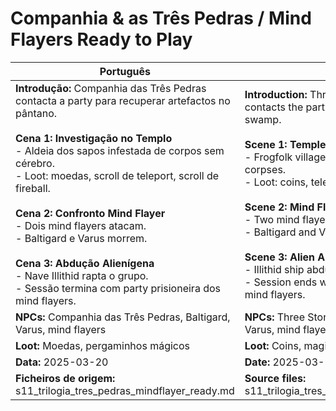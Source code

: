 # Companhia & as Três Pedras / Mind Flayers  Ready to Play

| Português                                                                                                                                                                                                                                                                                                                                                                                                                                                                                                   | English                                                                                                                                                                                                                                                                                                                                                                                                                                                                                           |
| ----------------------------------------------------------------------------------------------------------------------------------------------------------------------------------------------------------------------------------------------------------------------------------------------------------------------------------------------------------------------------------------------------------------------------------------------------------------------------------------------------------- | ------------------------------------------------------------------------------------------------------------------------------------------------------------------------------------------------------------------------------------------------------------------------------------------------------------------------------------------------------------------------------------------------------------------------------------------------------------------------------------------------- |
| **Introdução:** Companhia das Três Pedras contacta a party para recuperar artefactos no pântano.<br><br>**Cena 1: Investigação no Templo**<br>- Aldeia dos sapos infestada de corpos sem cérebro.<br>- Loot: moedas, scroll de teleport, scroll de fireball.<br><br>**Cena 2: Confronto Mind Flayer**<br>- Dois mind flayers atacam.<br>- Baltigard e Varus morrem.<br><br>**Cena 3: Abdução Alienígena**<br>- Nave Illithid rapta o grupo.<br>- Sessão termina com party prisioneira dos mind flayers.<br> | **Introduction:** Three Stones Company contacts the party to recover artifacts in the swamp.<br><br>**Scene 1: Temple Investigation**<br>- Frogfolk village infested with brainless corpses.<br>- Loot: coins, teleport scroll, fireball scroll.<br><br>**Scene 2: Mind Flayer Encounter**<br>- Two mind flayers attack.<br>- Baltigard and Varus die.<br><br>**Scene 3: Alien Abduction**<br>- Illithid ship abducts the group.<br>- Session ends with the party imprisoned by mind flayers.<br> |
| **NPCs:** Companhia das Três Pedras, Baltigard, Varus, mind flayers                                                                                                                                                                                                                                                                                                                                                                                                                                         | **NPCs:** Three Stones Company, Baltigard, Varus, mind flayers                                                                                                                                                                                                                                                                                                                                                                                                                                    |
| **Loot:** Moedas, pergaminhos mágicos                                                                                                                                                                                                                                                                                                                                                                                                                                                                       | **Loot:** Coins, magic scrolls                                                                                                                                                                                                                                                                                                                                                                                                                                                                    |
| **Data:** 2025-03-20                                                                                                                                                                                                                                                                                                                                                                                                                                                                                        | **Date:** 2025-03-20                                                                                                                                                                                                                                                                                                                                                                                                                                                                              |
| **Ficheiros de origem:** s11_trilogia_tres_pedras_mindflayer_ready.md                                                                                                                                                                                                                                                                                                                                                                                                                                       | **Source files:** s11_trilogia_tres_pedras_mindflayer_ready.md                                                                                                                                                                                                                                                                                                                                                                                                                                    |



















